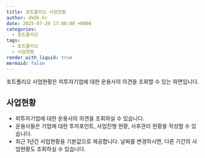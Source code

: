 ```yaml
---
title: 포트폴리오 사업현황
author: dkdk.kr
date: 2025-07-29 17:00:00 +0800
categories:
  - 포트폴리오
tags:
  - 포트폴리오
  - 사업현황
render_with_liquid: true
mermaid: false
---
```

포트폴리오 사업현황은 피투자기업에 대한  운용사의 의견을 조회할 수 있는 화면입니다.
## 사업현황
- 피투자기업에 대한 운용사의 의견을 조회하실 수 있습니다.
- 운용사들은 기업에 대한 투자포인트, 사업진행 현황, 사후관리 현황을 작성할 수 있습니다.
- 최근 1년간 사업현황을 기본값으로 제공합니다. 날짜를 변경하시면, 다른 기간의 사업현황도 조회하실 수 있습니다. 